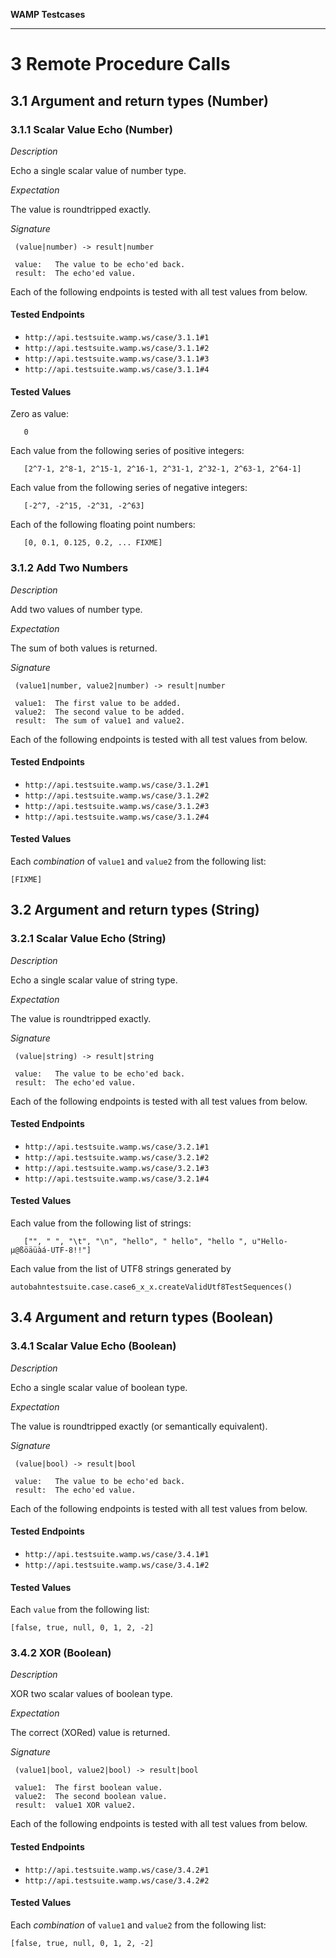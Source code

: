 **WAMP Testcases**
____________

# 3 Remote Procedure Calls

## 3.1 Argument and return types (Number)


### 3.1.1 Scalar Value Echo (Number)

*Description*

Echo a single scalar value of number type.

*Expectation*

The value is roundtripped exactly.

*Signature*

     (value|number) -> result|number

     value:   The value to be echo'ed back.
     result:  The echo'ed value.

Each of the following endpoints is tested with all test values from below.

#### Tested Endpoints

 * `http://api.testsuite.wamp.ws/case/3.1.1#1`
 * `http://api.testsuite.wamp.ws/case/3.1.1#2`
 * `http://api.testsuite.wamp.ws/case/3.1.1#3`
 * `http://api.testsuite.wamp.ws/case/3.1.1#4`

#### Tested Values

Zero as value:

       0

Each value from the following series of positive integers:

       [2^7-1, 2^8-1, 2^15-1, 2^16-1, 2^31-1, 2^32-1, 2^63-1, 2^64-1]

Each value from the following series of negative integers:

       [-2^7, -2^15, -2^31, -2^63]

Each of the following floating point numbers:

       [0, 0.1, 0.125, 0.2, ... FIXME]


### 3.1.2 Add Two Numbers

*Description*

Add two values of number type.

*Expectation*

The sum of both values is returned.

*Signature*

     (value1|number, value2|number) -> result|number

     value1:  The first value to be added.
     value2:  The second value to be added.
     result:  The sum of value1 and value2.

Each of the following endpoints is tested with all test values from below.

#### Tested Endpoints

 * `http://api.testsuite.wamp.ws/case/3.1.2#1`
 * `http://api.testsuite.wamp.ws/case/3.1.2#2`
 * `http://api.testsuite.wamp.ws/case/3.1.2#3`
 * `http://api.testsuite.wamp.ws/case/3.1.2#4`

#### Tested Values

Each *combination* of `value1` and `value2` from the following list:

	[FIXME]


## 3.2 Argument and return types (String)


### 3.2.1 Scalar Value Echo (String)

*Description*

Echo a single scalar value of string type.

*Expectation*

The value is roundtripped exactly.

*Signature*

     (value|string) -> result|string

     value:   The value to be echo'ed back.
     result:  The echo'ed value.

Each of the following endpoints is tested with all test values from below.

#### Tested Endpoints

 * `http://api.testsuite.wamp.ws/case/3.2.1#1`
 * `http://api.testsuite.wamp.ws/case/3.2.1#2`
 * `http://api.testsuite.wamp.ws/case/3.2.1#3`
 * `http://api.testsuite.wamp.ws/case/3.2.1#4`

#### Tested Values

Each value from the following list of strings:

       ["", " ", "\t", "\n", "hello", " hello", "hello ", u"Hello-µ@ßöäüàá-UTF-8!!"]

Each value from the list of UTF8 strings generated by

	autobahntestsuite.case.case6_x_x.createValidUtf8TestSequences()



## 3.4 Argument and return types (Boolean)

### 3.4.1 Scalar Value Echo (Boolean)

*Description*

Echo a single scalar value of boolean type.

*Expectation*

The value is roundtripped exactly (or semantically equivalent).

*Signature*

     (value|bool) -> result|bool

     value:   The value to be echo'ed back.
     result:  The echo'ed value.

Each of the following endpoints is tested with all test values from below.

#### Tested Endpoints

 * `http://api.testsuite.wamp.ws/case/3.4.1#1`
 * `http://api.testsuite.wamp.ws/case/3.4.1#2`

#### Tested Values

Each `value` from the following list:

	[false, true, null, 0, 1, 2, -2]


### 3.4.2 XOR (Boolean)

*Description*

XOR two scalar values of boolean type.

*Expectation*

The correct (XORed) value is returned.

*Signature*

     (value1|bool, value2|bool) -> result|bool

     value1:  The first boolean value.
     value2:  The second boolean value.
     result:  value1 XOR value2.

Each of the following endpoints is tested with all test values from below.

#### Tested Endpoints

 * `http://api.testsuite.wamp.ws/case/3.4.2#1`
 * `http://api.testsuite.wamp.ws/case/3.4.2#2`

#### Tested Values

Each *combination* of `value1` and `value2` from the following list:

	[false, true, null, 0, 1, 2, -2]
